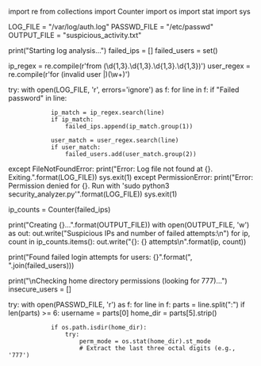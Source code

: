 import re
from collections import Counter
import os
import stat
import sys

LOG_FILE = "/var/log/auth.log" 
PASSWD_FILE = "/etc/passwd"
OUTPUT_FILE = "suspicious_activity.txt"

print("Starting log analysis...")
failed_ips = []
failed_users = set()

ip_regex = re.compile(r'from (\d{1,3}\.\d{1,3}\.\d{1,3}\.\d{1,3})')
user_regex = re.compile(r'for (invalid user |)(\w+)')

try:
    with open(LOG_FILE, 'r', errors='ignore') as f:
        for line in f:
            if "Failed password" in line:
                
                ip_match = ip_regex.search(line)
                if ip_match:
                    failed_ips.append(ip_match.group(1))
                
                user_match = user_regex.search(line)
                if user_match:
                    failed_users.add(user_match.group(2))

except FileNotFoundError:
    print("Error: Log file not found at {}. Exiting.".format(LOG_FILE))
    sys.exit(1)
except PermissionError:
    print("Error: Permission denied for {}. Run with 'sudo python3 security_analyzer.py'".format(LOG_FILE))
    sys.exit(1)

ip_counts = Counter(failed_ips)

print("Creating {}...".format(OUTPUT_FILE))
with open(OUTPUT_FILE, 'w') as out:
    out.write("Suspicious IPs and number of failed attempts:\n")
    for ip, count in ip_counts.items():
        out.write("{}: {} attempts\n".format(ip, count))

print("Found failed login attempts for users: {}".format(", ".join(failed_users)))


print("\nChecking home directory permissions (looking for 777)...")
insecure_users = []

try:
    with open(PASSWD_FILE, 'r') as f:
        for line in f:
            parts = line.split(":")
            if len(parts) >= 6:
                username = parts[0]
                home_dir = parts[5].strip()
                
                if os.path.isdir(home_dir):
                    try:
                        perm_mode = os.stat(home_dir).st_mode
                        # Extract the last three octal digits (e.g., '777')
